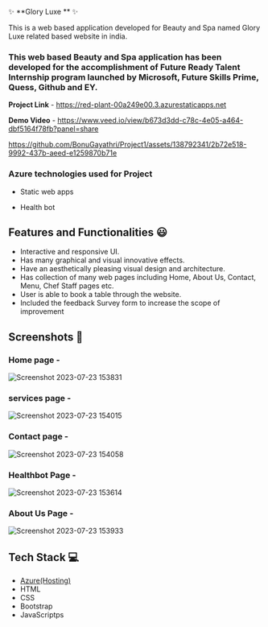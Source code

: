  ✨ **Glory Luxe ** ✨

This is a web based application developed for Beauty and Spa named Glory Luxe related based website in india.

### This web based Beauty and Spa application has been developed for the accomplishment of Future Ready Talent Internship program launched by Microsoft, Future Skills Prime, Quess, Github and EY.

**Project Link** - https://red-plant-00a249e00.3.azurestaticapps.net

**Demo Video** -  https://www.veed.io/view/b673d3dd-c78c-4e05-a464-dbf5164f78fb?panel=share




https://github.com/BonuGayathri/Project1/assets/138792341/2b72e518-9992-437b-aeed-e1259870b71e

### Azure technologies used for Project

- Static web apps

- Health bot

## Features and Functionalities 😃

- Interactive and responsive UI.
- Has many graphical and visual innovative effects.
- Have an aesthetically pleasing visual design and architecture.
- Has collection of many web pages including Home, About Us, Contact, Menu, Chef Staff pages etc.
- User is able to book a table through the website.
- Included the feedback Survey form to increase the scope of improvement 

## Screenshots 📸
### Home page -   
![Screenshot 2023-07-23 153831](https://github.com/BonuGayathri/Project1/assets/138792341/2c00ec15-f46f-48e0-bdb2-97b621131c79)


### services page -
![Screenshot 2023-07-23 154015](https://github.com/BonuGayathri/Project1/assets/138792341/d3d3a4f9-c2a5-4988-b9b9-3fbcef917094)

### Contact page -
![Screenshot 2023-07-23 154058](https://github.com/BonuGayathri/Project1/assets/138792341/4fa24677-635a-4799-a4d3-1dedc3f2cdee)

### Healthbot Page -
![Screenshot 2023-07-23 153614](https://github.com/BonuGayathri/Project1/assets/138792341/fe1107a0-9055-4e63-8612-4e4a7adf64c9)

### About Us Page -

![Screenshot 2023-07-23 153933](https://github.com/BonuGayathri/Project1/assets/138792341/f22f4e18-5d1d-402c-9178-217beb1056c8)

## Tech Stack 💻

- [Azure(Hosting)](https://azure.microsoft.com/en-in/features/azure-portal/)
- HTML
- CSS
- Bootstrap
- JavaScriptps
  
